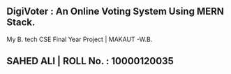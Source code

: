 ## DigiVoter : An Online Voting System Using MERN Stack.
My B. tech CSE Final Year Project | MAKAUT -W.B.
## SAHED ALI | ROLL No. : 10000120035
